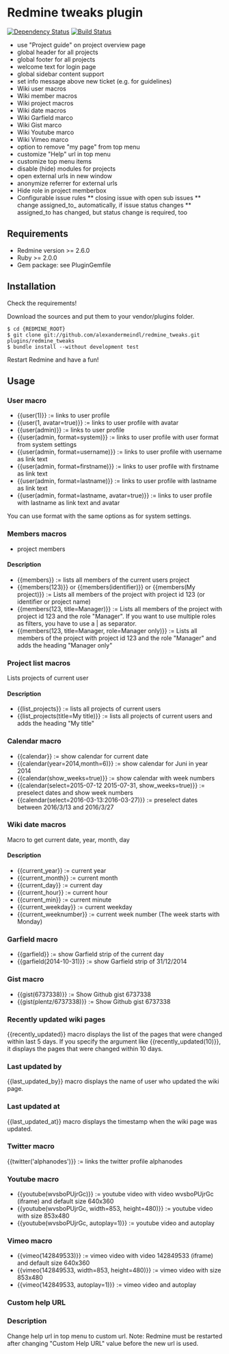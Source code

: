 # Redmine tweaks plugin

[![Dependency Status](https://gemnasium.com/alexandermeindl/redmine_tweaks.svg)](https://gemnasium.com/alexandermeindl/redmine_tweaks) [![Build Status](https://drone.io/github.com/alexandermeindl/redmine_tweaks/status.png)](https://drone.io/github.com/alexandermeindl/redmine_tweaks/latest)

* use "Project guide" on project overview page
* global header for all projects
* global footer for all projects
* welcome text for login page
* global sidebar content support
* set info message above new ticket (e.g. for guidelines)
* Wiki user macros
* Wiki member macros
* Wiki project macros
* Wiki date macros
* Wiki Garfield marco
* Wiki Gist marco
* Wiki Youtube marco
* Wiki Vimeo marco
* option to remove "my page" from top menu
* customize "Help" url in top menu
* customize top menu items
* disable (hide) modules for projects
* open external urls in new window
* anonymize referrer for external urls
* Hide role in project memberbox
* Configurable issue rules
** closing issue with open sub issues
** change assigned_to_ automatically, if issue status changes
** assigned_to has changed, but status change is required, too

## Requirements

* Redmine version >= 2.6.0
* Ruby >= 2.0.0
* Gem package: see PluginGemfile

## Installation

Check the requirements!

Download the sources and put them to your vendor/plugins folder.

    $ cd {REDMINE_ROOT}
    $ git clone git://github.com/alexandermeindl/redmine_tweaks.git plugins/redmine_tweaks
    $ bundle install --without development test

Restart Redmine and have a fun!


## Usage

### User macro

  * {{user(1)}} := links to user profile
  * {{user(1, avatar=true)}} := links to user profile with avatar
  * {{user(admin)}} := links to user profile
  * {{user(admin, format=system)}} := links to user profile with user format from system settings
  * {{user(admin, format=username)}} := links to user profile with username as link text
  * {{user(admin, format=firstname)}} := links to user profile with firstname as link text
  * {{user(admin, format=lastname)}} := links to user profile with lastname as link text
  * {{user(admin, format=lastname, avatar=true)}} := links to user profile with lastname as link text and avatar

  You can use format with the same options as for system settings.

### Members macros

* project members

#### Description

* {{members}} := lists all members of the current users project
* {{members(123)}} or {{members(identifier)}} or {{members(My project)}} := Lists all members of the project with project id 123 (or identifier or project name)
* {{members(123, title=Manager)}} := Lists all members of the project with project id 123 and the role "Manager". If you want to use multiple roles as filters, you have to use a | as separator.
* {{members(123, title=Manager, role=Manager only)}} := Lists all members of the project with project id 123 and the role "Manager" and adds the heading "Manager only"


### Project list macros

Lists projects of current user

#### Description

* {{list_projects}} := lists all projects of current users
* {{list_projects(title=My title)}} := lists all projects of current users and adds the heading "My title"

### Calendar macro

* {{calendar}} := show calendar for current date
* {{calendar(year=2014,month=6)}} := show calendar for Juni in year 2014
* {{calendar(show_weeks=true)}} := show calendar with week numbers
* {{calendar(select=2015-07-12 2015-07-31, show_weeks=true)}} := preselect dates and show week numbers
* {{calendar(select=2016-03-13:2016-03-27)}} := preselect dates between 2016/3/13 and 2016/3/27


### Wiki date macros

Macro to get current date, year, month, day

#### Description

* {{current_year}} := current year
* {{current_month}} := current month
* {{current_day}} := current day
* {{current_hour}} := current hour
* {{current_min}} := current minute
* {{current_weekday}} := current weekday
* {{current_weeknumber}} := current week number (The week starts with Monday)

### Garfield macro

* {{garfield}} := show Garfield strip of the current day
* {{garfield(2014-10-31)}} := show Garfield strip of 31/12/2014

### Gist macro

* {{gist(6737338)}} := Show Github gist 6737338
* {{gist(plentz/6737338)}} := Show Github gist 6737338

### Recently updated wiki pages

{{recently_updated}} macro displays the list of the pages that were changed within last 5 days. If you specify the argument like {{recently_updated(10)}}, it displays the pages that were changed within 10 days.

### Last updated by
{{last_updated_by}} macro displays the name of user who updated the wiki page.

### Last updated at
{{last_updated_at}} macro displays the timestamp when the wiki page was updated.

### Twitter macro

{{twitter('alphanodes')}} := links the twitter profile alphanodes

### Youtube macro

* {{youtube(wvsboPUjrGc)}} := youtube video with video wvsboPUjrGc (iframe) and default size 640x360
* {{youtube(wvsboPUjrGc, width=853, height=480)}} := youtube video with size 853x480
* {{youtube(wvsboPUjrGc, autoplay=1)}} := youtube video and autoplay

### Vimeo macro

* {{vimeo(142849533)}} := vimeo video with video 142849533 (iframe) and default size 640x360
* {{vimeo(142849533, width=853, height=480)}} := vimeo video with size 853x480
* {{vimeo(142849533, autoplay=1)}} := vimeo video and autoplay

### Custom help URL

### Description

Change help url in top menu to custom url.
Note: Redmine must be restarted after changing "Custom Help URL"</tt> value before the new url is used.
